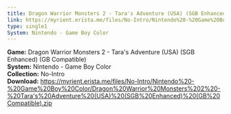 ```yaml
---
title: Dragon Warrior Monsters 2 - Tara's Adventure (USA) (SGB Enhanced) (GB Compatible)
link: https://myrient.erista.me/files/No-Intro/Nintendo%20-%20Game%20Boy%20Color/Dragon%20Warrior%20Monsters%202%20-%20Tara's%20Adventure%20(USA)%20(SGB%20Enhanced)%20(GB%20Compatible).zip
type: single1
System: Nintendo - Game Boy Color
---
```

<b>Game:</b> Dragon Warrior Monsters 2 - Tara's Adventure (USA) (SGB Enhanced) (GB Compatible)<br>
<b>System:</b> Nintendo - Game Boy Color<br>
<b>Collection:</b> No-Intro<br>
<b>Download:</b> https://myrient.erista.me/files/No-Intro/Nintendo%20-%20Game%20Boy%20Color/Dragon%20Warrior%20Monsters%202%20-%20Tara's%20Adventure%20(USA)%20(SGB%20Enhanced)%20(GB%20Compatible).zip